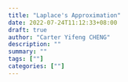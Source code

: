 ```yaml
---
title: "Laplace's Approximation"
date: 2022-07-24T11:12:33+08:00
draft: true
author: "Carter Yifeng CHENG"
description: ""
summary: ""
tags: [""]
categories: [""]
---
```


